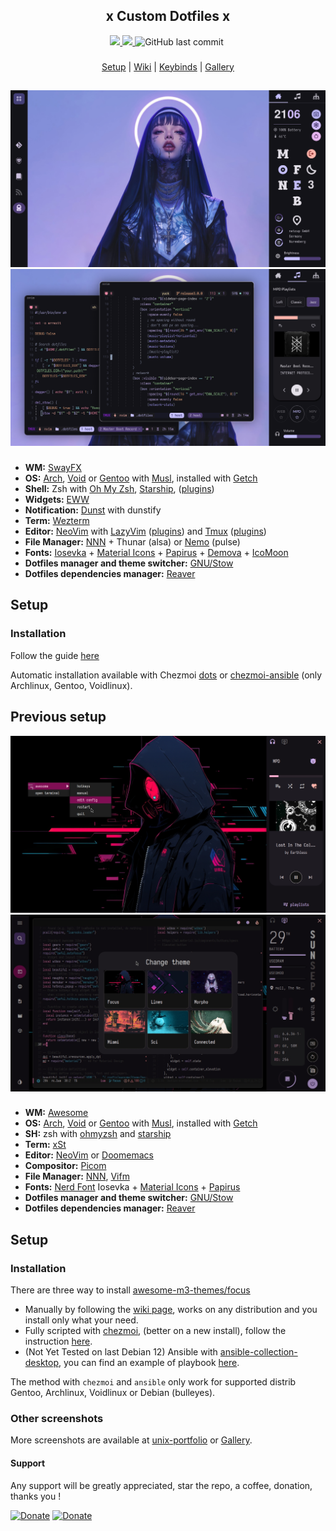 <h2 align="center">x Custom Dotfiles x</h2>
<p align="center">
<a href="https://github.com/szorfein/dotfiles/stargazers">
  <img src="https://img.shields.io/github/stars/szorfein/dotfiles?color=%23BB9AF7&labelColor=%231A1B26&style=for-the-badge">
</a>
<a href="https://github.com/szorfein/dotfiles/network/members/">
  <img src="https://img.shields.io/github/forks/szorfein/dotfiles?color=%237AA2F7&labelColor=%231A1B26&style=for-the-badge">
</a>
<img alt="GitHub last commit" src="https://img.shields.io/github/last-commit/szorfein/dotfiles?color=73daca&labelColor=%231A1B26&style=for-the-badge" />
<img alt="" src="https://img.shields.io/github/repo-size/szorfein/dotfiles?color=%230969da&labelColor=%231A1B26&style=for-the-badge&label=Repo" />
</p>

###

<p align="center">
<a href="https://github.com/szorfein/dotfiles#setup">Setup</a>
| <a href="https://github.com/szorfein/dotfiles/wiki">Wiki</a>
| <a href="https://github.com/szorfein/dotfiles/wiki/Keybinds">Keybinds</a>
| <a href="https://github.com/szorfein/dotfiles/wiki/Gallery">Gallery</a>
</p>

##

![holy screenshot](https://github.com/szorfein/unix-portfolio/raw/master/holy/clean.jpg)
![holy screenshot](https://github.com/szorfein/unix-portfolio/raw/master/holy/full.jpg)

###

- **WM:** [SwayFX](https://github.com/WillPower3309/swayfx)
- **OS:** [Arch](https://archlinux.org/), [Void](https://voidlinux.org/) or
  [Gentoo](https://www.gentoo.org/) with [Musl](https://musl.libc.org/),
  installed with [Getch](https://github.com/szorfein/getch)
- **Shell:** Zsh with [Oh My Zsh](https://github.com/ohmyzsh/ohmyzsh),
  [Starship](https://starship.rs),
  ([plugins](https://github.com/szorfein/dotfiles/blob/main/zsh/.config/reaver/zsh.yml))
- **Widgets:** [EWW](https://elkowar.github.io/eww/eww.html)
- **Notification:** [Dunst](https://github.com/dunst-project/dunst) with dunstify
- **Term:** [Wezterm](https://github.com/wez/wezterm)
- **Editor:** [NeoVim](https://neovim.io) with
  [LazyVim](https://lazyvim.github.io/)
  ([plugins](https://github.com/szorfein/dotfiles/tree/main/neovim/.config/nvim/lua/plugins))
  and [Tmux](https://github.com/tmux/tmux/wiki)
  ([plugins](https://github.com/szorfein/dotfiles/blob/main/tmux/.config/reaver/tmux.yml))
- **File Manager:** [NNN](https://github.com/jarun/nnn) + Thunar (alsa) or
  [Nemo](https://github.com/linuxmint/nemo) (pulse)
- **Fonts:** [Iosevka](https://www.nerdfonts.com/) +
  [Material Icons](https://github.com/google/material-design-icons) +
  [Papirus](https://github.com/PapirusDevelopmentTeam/papirus-icon-theme) +
  [Demova](https://www.dafont.com/demova.font) + [IcoMoon](https://icomoon.io/)
- **Dotfiles manager and theme switcher:**
  [GNU/Stow](https://www.gnu.org/software/stow/)
- **Dotfiles dependencies manager:**
  [Reaver](https://github.com/szorfein/reaver)

## Setup

### Installation

Follow the guide
[here](https://github.com/szorfein/dotfiles/tree/main/swayfx/.config/sway)

Automatic installation available with Chezmoi
[dots](https://github.com/szorfein/dots) or
[chezmoi-ansible](https://github.com/szorfein/dots/tree/ansible) (only
Archlinux, Gentoo, Voidlinux).

## Previous setup

![focus screenshot](https://github.com/szorfein/unix-portfolio/raw/master/focus/clean.jpg)
![focus full](https://github.com/szorfein/unix-portfolio/raw/master/focus/full.jpg)

###

- **WM:** [Awesome](https://github.com/awesomeWM/awesome)
- **OS:** [Arch](https://archlinux.org/), [Void](https://voidlinux.org/) or
  [Gentoo](https://www.gentoo.org/) with [Musl](https://musl.libc.org/),
  installed with [Getch](https://github.com/szorfein/getch)
- **SH:** zsh with [ohmyzsh](https://github.com/ohmyzsh/ohmyzsh) and
  [starship](https://starship.rs)
- **Term:** [xSt](https://github.com/gnotclub/xst)
- **Editor:** [NeoVim](https://neovim.io/) or
  [Doomemacs](https://github.com/doomemacs/doomemacs)
- **Compositor:** [Picom](https://github.com/yshui/picom)
- **File Manager:** [NNN](https://github.com/jarun/nnn),
  [Vifm](https://github.com/vifm/vifm)
- **Fonts:** [Nerd Font](https://www.nerdfonts.com/) Iosevka +
  [Material Icons](https://github.com/Templarian/MaterialDesign-Font) +
  [Papirus](https://github.com/PapirusDevelopmentTeam/papirus-icon-theme)
- **Dotfiles manager and theme switcher:**
  [GNU/Stow](https://www.gnu.org/software/stow/)
- **Dotfiles dependencies manager:**
  [Reaver](https://github.com/szorfein/reaver)

###

## Setup

### Installation

There are three way to install [awesome-m3-themes/focus](#screens)

- Manually by following the
  [wiki page](https://github.com/szorfein/dotfiles/tree/main/awesome-m3/.config/awesome),
  works on any distribution and you install only what your need.
- Fully scripted with [chezmoi](https://www.chezmoi.io/), (better on a new
  install), follow the instruction [here](https://github.com/szorfein/dots).
- (Not Yet Tested on last Debian 12) Ansible with
  [ansible-collection-desktop](https://github.com/szorfein/ansible-collection-desktop),
  you can find an example of playbook
  [here](https://github.com/szorfein/dots/tree/ansible/home/ansible).

The method with `chezmoi` and `ansible` only work for supported distrib Gentoo,
Archlinux, Voidlinux or Debian (bulleyes).

### Other screenshots

More screenshots are available at
[unix-portfolio](https://github.com/szorfein/unix-portfolio) or
[Gallery](https://github.com/szorfein/dotfiles/wiki/Gallery).

#### Support

Any support will be greatly appreciated, star the repo, a coffee, donation,
thanks you !

[![Donate](https://img.shields.io/badge/don-liberapay-1ba9a4)](https://liberapay.com/szorfein)
[![Donate](https://img.shields.io/badge/don-patreon-ab69f4)](https://www.patreon.com/szorfein)
